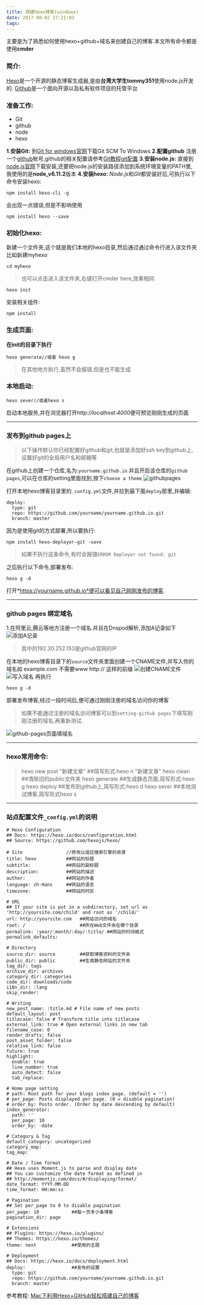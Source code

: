 ```yaml
---
title: 搭建hexo博客(windows)
date: 2017-08-02 17:21:03
tags:
---
```

主要是为了熟悉如何使用hexo+github+域名来创建自己的博客.本文所有命令都是使用**cmder**<!-- more -->
### 简介:
[Hexo](https://hexo.io/zh-cn/)是一个开源的静态博客生成器,是由**台湾大学生tommy351**使用node.js开发的.
[Github](https://github.com)是一个面向开源以及私有软件项目的托管平台
### 准备工作:
- Git
- github
- node
- hexo

**1.安装Git:**
到[Git for windows官网](https://git-for-windows.github.io/)下载Git SCM To Windows
**2.配置github**
注册一个[github](https:github.com)帐号,github的相关配置请参考[Git教程](http://www.runoob.com/git/git-tutorial.html)[git配置](https://cnbin.github.io/blog/2015/05/22/git-pei-zhi/)
**3.安装node.js:**
直接到[node.js官网](http://nodejs.cn/download/)下载安装,还要把node.js的安装路径添加到系统环境变量的PATH里,我使用的是**node_v6.11.2**版本
**4.安装hexo:**
*Node.js*和*Git*都安装好后,可执行以下命令安装hexo:
```
npm install hexo-cli -g
```
会出现一点错误,但是不影响使用
```
npm install hexo --save
```
### 初始化hexo:
新建一个文件夹,这个就是我们本地的hexo目录,然后通过通过命令行进入该文件夹 比如新建myhexo
```
cd myhexo
```
> 也可以点击进入该文件夹,右键打开cmder here,效果相同

```
hexo init
```
安装相关组件:
```
npm install
```
### 生成页面:
**在init的目录下执行**
```
hexo generate//或者 hexo g
```
> 在其他地方执行,虽然不会报错,但是也不能生成

### 本地启动:
```
hexo sever//或者hexo s
```
启动本地服务,并在浏览器打开*http://localhost:4000*便可预览刚刚生成的页面

-------------------------
### 发布到github pages上

> 以下操作默认你已经配置好github和git,也就是添加好ssh key到github上,设置好git的全局用户名和邮箱等

在github上创建一个仓库,名为:`yourname.github.io` 并且开启该仓库的`github pages`,可以在仓库的setting里面找到,按下`choose a theme`
![githubpages](http://i.imgur.com/Izo6dSR.png)

打开本地hexo博客目录里的`_config.yml`文件,并拉到最下面`deploy`那里,并编辑:
```
deploy:
  type: git 
  repo: https://github.com/yourname/yourname.github.io.git
  branch: master
```
因为是使用git的方式部署,所以要执行:
```
npm install hexo-deployer-git -save 
```
> 如果不执行这条命令,有时会报错`ERROR Deployer not found: git`

之后执行以下命令,部署发布:
```
hexo g -d
```
打开*https://yourname.github.io*便可以看见自己刚刚发布的博客.

--------------
### github pages 绑定域名
1.在阿里云,腾云等地方注册一个域名.并且在Dnspod解析,添加A记录如下
![添加A记录](http://i.imgur.com/W0XqCwr.jpg)
> 其中的192.30.252.153是github官网的IP

在本地的hexo博客目录下的`source`文件夹里面创建一个CNAME文件,并写入你的域名如 example.com  不需要www http:// 这样的前缀 
![创建CNAME文件](http://i.imgur.com/MAesxdm.png)
![写入域名](http://i.imgur.com/GdvwuLo.png)
再执行
```
hexo g -d
```
部署发布博客,经过一段时间后,便可通过刚刚注册的域名访问你的博客
> 如果不能通过注册的域名访问博客可以到`setting-github pages`下填写刚刚注册的域名,再重新测试.

![github-pages页面填域名](http://i.imgur.com/Fiu9WHc.png)

---------
### hexo常用命令:
> hexo new post "新建文章" ##简写形式:hexo n "新建文章"
> hexo clean ##清除旧的public文件夹
> hexo generate ##生成静态页面,简写形式:hexo g
> hexo deploy  ##发布到github上,简写形式:hexo d
> hexo sever   ##本地测试博客,简写形式hexo s
> 

---------
### 站点配置文件`_config.yml`的说明
```
# Hexo Configuration
## Docs: https://hexo.io/docs/configuration.html
## Source: https://github.com/hexojs/hexo/

# Site                //修改以适应搜索引擎的收录
title: hexo           ##网站的标题
subtitle:             ##网站的副标题
description:          ##网站的描述
author:               ##网站的作者
language: zh-Hans     ##网站的语言 
timezone:             ##网站的时区

# URL
## If your site is put in a subdirectory, set url as 'http://yoursite.com/child' and root as '/child/'
url: http://yoursite.com   ##网站访问的域名
root: /                    ##所在Web文件夹在哪个目录
permalink: :year/:month/:day/:title/ ##网站的时间格式
permalink_defaults:

# Directory
source_dir: source         ##获取博客资料的文件夹
public_dir: public         ##生成静态网站的文件夹
tag_dir: tags 
archive_dir: archives
category_dir: categories
code_dir: downloads/code
i18n_dir: :lang
skip_render:

# Writing
new_post_name: :title.md # File name of new posts
default_layout: post
titlecase: false # Transform title into titlecase
external_link: true # Open external links in new tab
filename_case: 0
render_drafts: false
post_asset_folder: false
relative_link: false
future: true
highlight:
  enable: true
  line_number: true
  auto_detect: false
  tab_replace:
  
# Home page setting
# path: Root path for your blogs index page. (default = '')
# per_page: Posts displayed per page. (0 = disable pagination)
# order_by: Posts order. (Order by date descending by default)
index_generator:
  path: ''
  per_page: 10
  order_by: -date
  
# Category & Tag
default_category: uncategorized
category_map:
tag_map:

# Date / Time format
## Hexo uses Moment.js to parse and display date
## You can customize the date format as defined in
## http://momentjs.com/docs/#/displaying/format/
date_format: YYYY-MM-DD
time_format: HH:mm:ss

# Pagination
## Set per_page to 0 to disable pagination
per_page: 10            ##每一页多少条博客
pagination_dir: page

# Extensions
## Plugins: https://hexo.io/plugins/
## Themes: https://hexo.io/themes/
theme: next             ##使用的主题

# Deployment
## Docs: https://hexo.io/docs/deployment.html
deploy:                 ##发布的设置
  type: git 
  repo: https://github.com/yourname/yourname.github.io.git
  branch: master
```
参考教程:
[Mac下利用Hexo+GitHub轻松搭建自己的博客](http://blog.csdn.net/jasonjwl/article/details/52887575)



